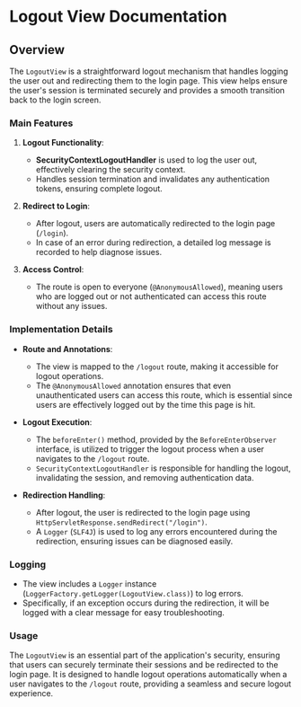 # Logout View Documentation

## Overview

The `LogoutView` is a straightforward logout mechanism that handles logging the user out and redirecting them to the login page. This view helps ensure the user's session is terminated securely and provides a smooth transition back to the login screen.

### Main Features

1. **Logout Functionality**:
    - **SecurityContextLogoutHandler** is used to log the user out, effectively clearing the security context.
    - Handles session termination and invalidates any authentication tokens, ensuring complete logout.

2. **Redirect to Login**:
    - After logout, users are automatically redirected to the login page (`/login`).
    - In case of an error during redirection, a detailed log message is recorded to help diagnose issues.

3. **Access Control**:
    - The route is open to everyone (`@AnonymousAllowed`), meaning users who are logged out or not authenticated can access this route without any issues.

### Implementation Details

- **Route and Annotations**:
    - The view is mapped to the `/logout` route, making it accessible for logout operations.
    - The `@AnonymousAllowed` annotation ensures that even unauthenticated users can access this route, which is essential since users are effectively logged out by the time this page is hit.

- **Logout Execution**:
    - The `beforeEnter()` method, provided by the `BeforeEnterObserver` interface, is utilized to trigger the logout process when a user navigates to the `/logout` route.
    - `SecurityContextLogoutHandler` is responsible for handling the logout, invalidating the session, and removing authentication data.

- **Redirection Handling**:
    - After logout, the user is redirected to the login page using `HttpServletResponse.sendRedirect("/login")`.
    - A `Logger` (`SLF4J`) is used to log any errors encountered during the redirection, ensuring issues can be diagnosed easily.

### Logging

- The view includes a `Logger` instance (`LoggerFactory.getLogger(LogoutView.class)`) to log errors.
- Specifically, if an exception occurs during the redirection, it will be logged with a clear message for easy troubleshooting.

### Usage

The `LogoutView` is an essential part of the application's security, ensuring that users can securely terminate their sessions and be redirected to the login page. It is designed to handle logout operations automatically when a user navigates to the `/logout` route, providing a seamless and secure logout experience.

